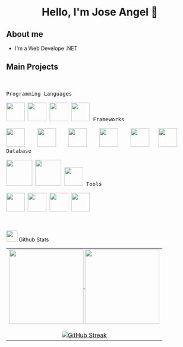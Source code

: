 <div align="center">
<h1 align="center">Hello, I'm Jose Angel 👋</h1>
</div>

## About me
- I'm a Web Develope .NET

## Main Projects


<br><br>
<kbd>
<kbd>Programming Languages</kbd>
<br>
<br>
<img width="50px" src="https://cdn.jsdelivr.net/gh/devicons/devicon/icons/python/python-original.svg" /> 
<img width="50px" src="https://cdn.jsdelivr.net/gh/devicons/devicon/icons/cplusplus/cplusplus-original.svg" /> 
<img width="50px" src="https://cdn.jsdelivr.net/gh/devicons/devicon/icons/csharp/csharp-original.svg" /> 
<img width="50px" src="https://cdn.jsdelivr.net/gh/devicons/devicon/icons/javascript/javascript-original.svg" /> 
</kbd>
<kbd>
<kbd>Frameworks</kbd>
<br>
<br>
<img width="50px" src="https://www.vectorlogo.zone/logos/dotnet/dotnet-tile.svg" /> &nbsp;&nbsp;
<img width="50px" src="https://www.vectorlogo.zone/logos/w3_html5/w3_html5-icon.svg" /> &nbsp;&nbsp;
<img width="50px" src="https://www.vectorlogo.zone/logos/w3_css/w3_css-icon.svg" /> &nbsp;&nbsp;
<img width="50px" src="https://www.vectorlogo.zone/logos/getbootstrap/getbootstrap-icon.svg" /> &nbsp;&nbsp;
<img width="50px" src="https://www.vectorlogo.zone/logos/reactjs/reactjs-icon.svg" />&nbsp;&nbsp;
<img width="50px" src="https://www.vectorlogo.zone/logos/angular/angular-icon.svg" />&nbsp;&nbsp;
</kbd>
<kbd>
<kbd>Database</kbd>
<br>
<br>
<img width="70px" src="https://www.vectorlogo.zone/logos/mysql/mysql-official.svg" />
<img width="70px" src="https://www.vectorlogo.zone/logos/postgresql/postgresql-vertical.svg" />
<img width="50px" src="https://www.vectorlogo.zone/logos/mongodb/mongodb-icon.svg" />
</kbd>
<kbd>
<kbd>Tools</kbd>
<br>
<br>
<img width="50px" src="https://www.vectorlogo.zone/logos/visualstudio_code/visualstudio_code-icon.svg" />
<img width="50px" src="https://www.vectorlogo.zone/logos/jupyter/jupyter-icon.svg" />
<img width="50px" src="https://www.vectorlogo.zone/logos/docker/docker-icon.svg" />
<img width="50px" src="https://www.vectorlogo.zone/logos/getpostman/getpostman-icon.svg" />
</kbd>

<br><br>
<picture> <img src = "https://github.com/7oSkaaa/7oSkaaa/blob/main/Images/Statistics.gif?raw=true" width = 30px>  </picture> Github Stats
<table align="center" width="100%">
<tr  >
<td width="100%" align="center">
<a href="https://github.com/jose-angell/github-readme-stats">
<img height=200 align="center" src="https://github-readme-stats.vercel.app/api?username=jose-angell&theme=dark&show_icons=true&count_private=true" />
</a>
<a href="https://github.com/jose-angell/convoychat">
<img height=200 align="center" src="https://github-readme-stats.vercel.app/api/top-langs?username=jose-angell&theme=dark&layout=compact&langs_count=8&card_width=320" />
</a>
<br><br>  
<a href="https://git.io/streak-stats"><img src="https://streak-stats.demolab.com?user=jose-angell&theme=highcontrast&border_radius=5.6&mode=weekly&card_width=550&card_height=200" alt="GitHub Streak" /></a>
</td>
</tr>
</table>

